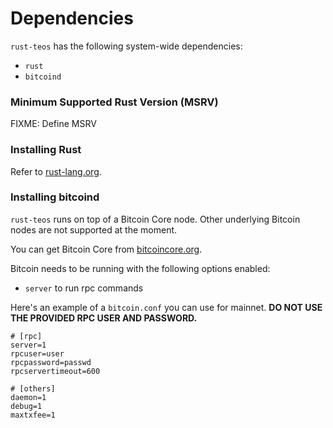 # Dependencies

`rust-teos` has the following system-wide dependencies:

- `rust`
- `bitcoind`

### Minimum Supported Rust Version (MSRV)
FIXME: Define MSRV

### Installing Rust
Refer to [rust-lang.org](https://www.rust-lang.org/tools/install).

### Installing bitcoind

`rust-teos` runs on top of a Bitcoin Core node. Other underlying Bitcoin nodes are not supported at the moment. 

You can get Bitcoin Core from [bitcoincore.org](https://bitcoincore.org/en/download/).

Bitcoin needs to be running with the following options enabled:

- `server` to run rpc commands

Here's an example of a `bitcoin.conf` you can use for mainnet. **DO NOT USE THE PROVIDED RPC USER AND PASSWORD.**

```
# [rpc]
server=1
rpcuser=user
rpcpassword=passwd
rpcservertimeout=600

# [others]
daemon=1
debug=1
maxtxfee=1
```
